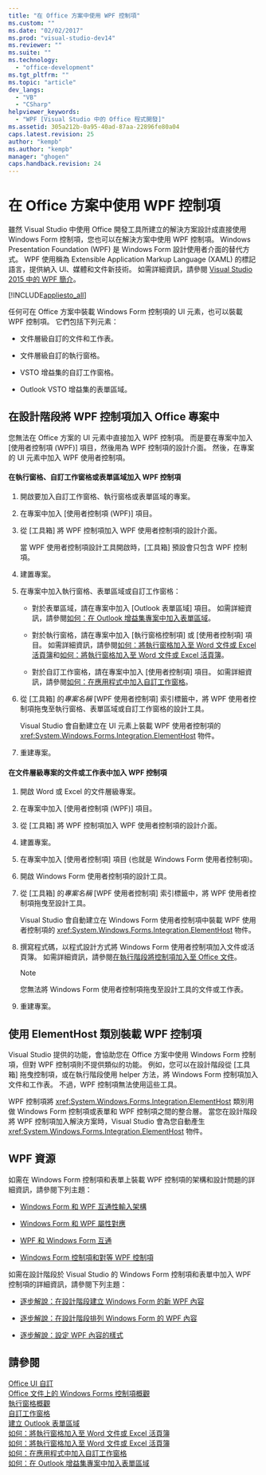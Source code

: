 ```yaml
---
title: "在 Office 方案中使用 WPF 控制項"
ms.custom: ""
ms.date: "02/02/2017"
ms.prod: "visual-studio-dev14"
ms.reviewer: ""
ms.suite: ""
ms.technology: 
  - "office-development"
ms.tgt_pltfrm: ""
ms.topic: "article"
dev_langs: 
  - "VB"
  - "CSharp"
helpviewer_keywords: 
  - "WPF [Visual Studio 中的 Office 程式開發]"
ms.assetid: 305a212b-0a95-40ad-87aa-22896fe80a04
caps.latest.revision: 25
author: "kempb"
ms.author: "kempb"
manager: "ghogen"
caps.handback.revision: 24
---
```

# 在 Office 方案中使用 WPF 控制項
  雖然 Visual Studio 中使用 Office 開發工具所建立的解決方案設計成直接使用 Windows Form 控制項，您也可以在解決方案中使用 WPF 控制項。  Windows Presentation Foundation \(WPF\) 是 Windows Form 設計使用者介面的替代方式。  WPF 使用稱為 Extensible Application Markup Language \(XAML\) 的標記語言，提供納入 UI、媒體和文件新技術。  如需詳細資訊，請參閱 [Visual Studio 2015 中的 WPF 簡介](http://msdn.microsoft.com/library/582a314e-e23d-4144-b45b-acbbd5579252)。  
  
 [!INCLUDE[appliesto_all](../vsto/includes/appliesto-all-md.md)]  
  
 任何可在 Office 方案中裝載 Windows Form 控制項的 UI 元素，也可以裝載 WPF 控制項。  它們包括下列元素：  
  
-   文件層級自訂的文件和工作表。  
  
-   文件層級自訂的執行窗格。  
  
-   VSTO 增益集的自訂工作窗格。  
  
-   Outlook VSTO 增益集的表單區域。  
  
## 在設計階段將 WPF 控制項加入 Office 專案中  
 您無法在 Office 方案的 UI 元素中直接加入 WPF 控制項。  而是要在專案中加入 \[使用者控制項 \(WPF\)\] 項目，然後用為 WPF 控制項的設計介面。  然後，在專案的 UI 元素中加入 WPF 使用者控制項。  
  
#### 在執行窗格、自訂工作窗格或表單區域加入 WPF 控制項  
  
1.  開啟要加入自訂工作窗格、執行窗格或表單區域的專案。  
  
2.  在專案中加入 \[使用者控制項 \(WPF\)\] 項目。  
  
3.  從 \[工具箱\] 將 WPF 控制項加入 WPF 使用者控制項的設計介面。  
  
     當 WPF 使用者控制項設計工具開啟時，\[工具箱\] 預設會只包含 WPF 控制項。  
  
4.  建置專案。  
  
5.  在專案中加入執行窗格、表單區域或自訂工作窗格：  
  
    -   對於表單區域，請在專案中加入 \[Outlook 表單區域\] 項目。  如需詳細資訊，請參閱[如何：在 Outlook 增益集專案中加入表單區域](../vsto/how-to-add-a-form-region-to-an-outlook-add-in-project.md)。  
  
    -   對於執行窗格，請在專案中加入 \[執行窗格控制項\] 或 \[使用者控制項\] 項目。  如需詳細資訊，請參閱[如何：將執行窗格加入至 Word 文件或 Excel 活頁簿](../vsto/how-to-add-an-actions-pane-to-word-documents-or-excel-workbooks.md)和[如何：將執行窗格加入至 Word 文件或 Excel 活頁簿](../vsto/how-to-add-an-actions-pane-to-word-documents-or-excel-workbooks.md)。  
  
    -   對於自訂工作窗格，請在專案中加入 \[使用者控制項\] 項目。  如需詳細資訊，請參閱[如何：在應用程式中加入自訂工作窗格](../vsto/how-to-add-a-custom-task-pane-to-an-application.md)。  
  
6.  從 \[工具箱\] 的*專案名稱* \[WPF 使用者控制項\] 索引標籤中，將 WPF 使用者控制項拖曳至執行窗格、表單區域或自訂工作窗格的設計工具。  
  
     Visual Studio 會自動建立在 UI 元素上裝載 WPF 使用者控制項的 <xref:System.Windows.Forms.Integration.ElementHost> 物件。  
  
7.  重建專案。  
  
#### 在文件層級專案的文件或工作表中加入 WPF 控制項  
  
1.  開啟 Word 或 Excel 的文件層級專案。  
  
2.  在專案中加入 \[使用者控制項 \(WPF\)\] 項目。  
  
3.  從 \[工具箱\] 將 WPF 控制項加入 WPF 使用者控制項的設計介面。  
  
4.  建置專案。  
  
5.  在專案中加入 \[使用者控制項\] 項目 \(也就是 Windows Form 使用者控制項\)。  
  
6.  開啟 Windows Form 使用者控制項的設計工具。  
  
7.  從 \[工具箱\] 的*專案名稱* \[WPF 使用者控制項\] 索引標籤中，將 WPF 使用者控制項拖曳至設計工具。  
  
     Visual Studio 會自動建立在 Windows Form 使用者控制項中裝載 WPF 使用者控制項的 <xref:System.Windows.Forms.Integration.ElementHost> 物件。  
  
8.  撰寫程式碼，以程式設計方式將 Windows Form 使用者控制項加入文件或活頁簿。  如需詳細資訊，請參閱[在執行階段將控制項加入至 Office 文件](../vsto/adding-controls-to-office-documents-at-run-time.md)。  
  
    > [!NOTE]  
    >  您無法將 Windows Form 使用者控制項拖曳至設計工具的文件或工作表。  
  
9. 重建專案。  
  
## 使用 ElementHost 類別裝載 WPF 控制項  
 Visual Studio 提供的功能，會協助您在 Office 方案中使用 Windows Form 控制項，但對 WPF 控制項則不提供類似的功能。  例如，您可以在設計階段從 \[工具箱\] 拖曳控制項，或在執行階段使用 helper 方法，將 Windows Form 控制項加入文件和工作表。  不過，WPF 控制項無法使用這些工具。  
  
 WPF 控制項將 <xref:System.Windows.Forms.Integration.ElementHost> 類別用做 Windows Form 控制項或表單和 WPF 控制項之間的整合層。  當您在設計階段將 WPF 控制項加入解決方案時，Visual Studio 會為您自動產生 <xref:System.Windows.Forms.Integration.ElementHost> 物件。  
  
## WPF 資源  
 如需在 Windows Form 控制項和表單上裝載 WPF 控制項的架構和設計問題的詳細資訊，請參閱下列主題：  
  
-   [Windows Form 和 WPF 互通性輸入架構](http://msdn.microsoft.com/library/0eb6f137-f088-4c5e-9e37-f96afd28f235)  
  
-   [Windows Form 和 WPF 屬性對應](http://msdn.microsoft.com/library/999d8298-9c04-467d-a453-86e41002057d)  
  
-   [WPF 和 Windows Form 互通](http://msdn.microsoft.com/library/9e8aa6b6-112c-4579-98d1-c974917df499)  
  
-   [Windows Form 控制項和對等 WPF 控制項](http://msdn.microsoft.com/library/8a157e6b-8054-46db-a5cf-a78966acc7a1)  
  
 如需在設計階段於 Visual Studio 的 Windows Form 控制項和表單中加入 WPF 控制項的詳細資訊，請參閱下列主題：  
  
-   [逐步解說：在設計階段建立 Windows Form 的新 WPF 內容](http://msdn.microsoft.com/library/2e92d8e8-f0e4-4df7-9f07-2acf35cd798c)  
  
-   [逐步解說：在設計階段排列 Windows Form 的 WPF 內容](http://msdn.microsoft.com/library/5efb1c53-1484-43d6-aa8a-f4861b99bb8a)  
  
-   [逐步解說：設定 WPF 內容的樣式](http://msdn.microsoft.com/library/e574aac7-7ea4-4cdb-8034-bab541f000df)  
  
## 請參閱  
 [Office UI 自訂](../vsto/office-ui-customization.md)   
 [Office 文件上的 Windows Forms 控制項概觀](../vsto/windows-forms-controls-on-office-documents-overview.md)   
 [執行窗格概觀](../vsto/actions-pane-overview.md)   
 [自訂工作窗格](../vsto/custom-task-panes.md)   
 [建立 Outlook 表單區域](../vsto/creating-outlook-form-regions.md)   
 [如何：將執行窗格加入至 Word 文件或 Excel 活頁簿](../vsto/how-to-add-an-actions-pane-to-word-documents-or-excel-workbooks.md)   
 [如何：將執行窗格加入至 Word 文件或 Excel 活頁簿](../vsto/how-to-add-an-actions-pane-to-word-documents-or-excel-workbooks.md)   
 [如何：在應用程式中加入自訂工作窗格](../vsto/how-to-add-a-custom-task-pane-to-an-application.md)   
 [如何：在 Outlook 增益集專案中加入表單區域](../vsto/how-to-add-a-form-region-to-an-outlook-add-in-project.md)  
  
  